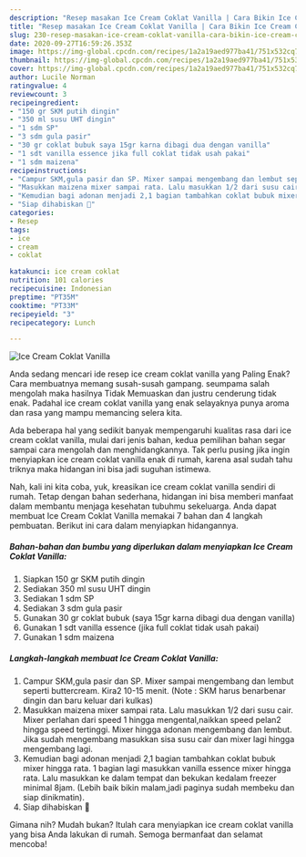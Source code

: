 ```yaml
---
description: "Resep masakan Ice Cream Coklat Vanilla | Cara Bikin Ice Cream Coklat Vanilla Yang Enak Dan Lezat"
title: "Resep masakan Ice Cream Coklat Vanilla | Cara Bikin Ice Cream Coklat Vanilla Yang Enak Dan Lezat"
slug: 230-resep-masakan-ice-cream-coklat-vanilla-cara-bikin-ice-cream-coklat-vanilla-yang-enak-dan-lezat
date: 2020-09-27T16:59:26.353Z
image: https://img-global.cpcdn.com/recipes/1a2a19aed977ba41/751x532cq70/ice-cream-coklat-vanilla-foto-resep-utama.jpg
thumbnail: https://img-global.cpcdn.com/recipes/1a2a19aed977ba41/751x532cq70/ice-cream-coklat-vanilla-foto-resep-utama.jpg
cover: https://img-global.cpcdn.com/recipes/1a2a19aed977ba41/751x532cq70/ice-cream-coklat-vanilla-foto-resep-utama.jpg
author: Lucile Norman
ratingvalue: 4
reviewcount: 3
recipeingredient:
- "150 gr SKM putih dingin"
- "350 ml susu UHT dingin"
- "1 sdm SP"
- "3 sdm gula pasir"
- "30 gr coklat bubuk saya 15gr karna dibagi dua dengan vanilla"
- "1 sdt vanilla essence jika full coklat tidak usah pakai"
- "1 sdm maizena"
recipeinstructions:
- "Campur SKM,gula pasir dan SP. Mixer sampai mengembang dan lembut seperti buttercream. Kira2 10-15 menit. (Note : SKM harus benarbenar dingin dan baru keluar dari kulkas)"
- "Masukkan maizena mixer sampai rata. Lalu masukkan 1/2 dari susu cair. Mixer perlahan dari speed 1 hingga mengental,naikkan speed pelan2 hingga speed tertinggi. Mixer hingga adonan mengembang dan lembut. Jika sudah mengembang masukkan sisa susu cair dan mixer lagi hingga mengembang lagi."
- "Kemudian bagi adonan menjadi 2,1 bagian tambahkan coklat bubuk mixer hingga rata. 1 bagian lagi masukkan vanilla essence mixer hingga rata. Lalu masukkan ke dalam tempat dan bekukan kedalam freezer minimal 8jam. (Lebih baik bikin malam,jadi paginya sudah membeku dan siap dinikmatin)."
- "Siap dihabiskan 🤤"
categories:
- Resep
tags:
- ice
- cream
- coklat

katakunci: ice cream coklat 
nutrition: 101 calories
recipecuisine: Indonesian
preptime: "PT35M"
cooktime: "PT33M"
recipeyield: "3"
recipecategory: Lunch

---
```



![Ice Cream Coklat Vanilla](https://img-global.cpcdn.com/recipes/1a2a19aed977ba41/751x532cq70/ice-cream-coklat-vanilla-foto-resep-utama.jpg)

Anda sedang mencari ide resep ice cream coklat vanilla yang Paling Enak? Cara membuatnya memang susah-susah gampang. seumpama salah mengolah maka hasilnya Tidak Memuaskan dan justru cenderung tidak enak. Padahal ice cream coklat vanilla yang enak selayaknya punya aroma dan rasa yang mampu memancing selera kita.



Ada beberapa hal yang sedikit banyak mempengaruhi kualitas rasa dari ice cream coklat vanilla, mulai dari jenis bahan, kedua pemilihan bahan segar sampai cara mengolah dan menghidangkannya. Tak perlu pusing jika ingin menyiapkan ice cream coklat vanilla enak di rumah, karena asal sudah tahu triknya maka hidangan ini bisa jadi suguhan istimewa.


Nah, kali ini kita coba, yuk, kreasikan ice cream coklat vanilla sendiri di rumah. Tetap dengan bahan sederhana, hidangan ini bisa memberi manfaat dalam membantu menjaga kesehatan tubuhmu sekeluarga. Anda dapat membuat Ice Cream Coklat Vanilla memakai 7 bahan dan 4 langkah pembuatan. Berikut ini cara dalam menyiapkan hidangannya.

<!--inarticleads1-->

##### Bahan-bahan dan bumbu yang diperlukan dalam menyiapkan Ice Cream Coklat Vanilla:

1. Siapkan 150 gr SKM putih dingin
1. Sediakan 350 ml susu UHT dingin
1. Sediakan 1 sdm SP
1. Sediakan 3 sdm gula pasir
1. Gunakan 30 gr coklat bubuk (saya 15gr karna dibagi dua dengan vanilla)
1. Gunakan 1 sdt vanilla essence (jika full coklat tidak usah pakai)
1. Gunakan 1 sdm maizena




<!--inarticleads2-->

##### Langkah-langkah membuat Ice Cream Coklat Vanilla:

1. Campur SKM,gula pasir dan SP. Mixer sampai mengembang dan lembut seperti buttercream. Kira2 10-15 menit. (Note : SKM harus benarbenar dingin dan baru keluar dari kulkas)
1. Masukkan maizena mixer sampai rata. Lalu masukkan 1/2 dari susu cair. Mixer perlahan dari speed 1 hingga mengental,naikkan speed pelan2 hingga speed tertinggi. Mixer hingga adonan mengembang dan lembut. Jika sudah mengembang masukkan sisa susu cair dan mixer lagi hingga mengembang lagi.
1. Kemudian bagi adonan menjadi 2,1 bagian tambahkan coklat bubuk mixer hingga rata. 1 bagian lagi masukkan vanilla essence mixer hingga rata. Lalu masukkan ke dalam tempat dan bekukan kedalam freezer minimal 8jam. (Lebih baik bikin malam,jadi paginya sudah membeku dan siap dinikmatin).
1. Siap dihabiskan 🤤




Gimana nih? Mudah bukan? Itulah cara menyiapkan ice cream coklat vanilla yang bisa Anda lakukan di rumah. Semoga bermanfaat dan selamat mencoba!
